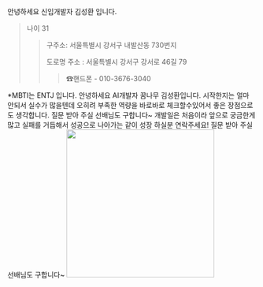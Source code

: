 안녕하세요 신입개발자 김성환 입니다.

> 나이 31
>  >구주소: 서울특별시 강서구 내발산동 730번지
>  >
>  >도로명 주소 : 서울특별시 강서구 강서로 46길 79
>  >
>  >  >☎핸드폰 - 010-3676-3040

*MBTI는 ENTJ 입니다.
안녕하세요 AI개발자 꿈나무 김성환입니다.
시작한지는 얼마 안되서 실수가 많을텐데 오히려 부족한 역량을 바로바로 체크할수있어서 좋은 장점으로도 생각합니다.
질문 받아 주실 선배님도 구합니다~
개발일은 처음이라 앞으로 궁금한게 많고 실패를 거듭해서 성공으로 나아가는 같이 성장 하실분 연락주세요! 
질문 받아 주실 선배님도 구합니다~
<img src="https://i.pinimg.com/200x150/81/bc/a0/81bca025d15df5d8f8b5c5c9e0f73ab4.jpg" width=300px > 
